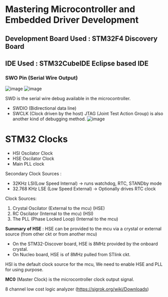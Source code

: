 # Mastering Microcontroller and Embedded Driver Development 

## Development Board Used : STM32F4 Discovery Board
## IDE Used : STM32CubeIDE Eclipse based IDE
### SWO Pin (Serial Wire Output)

![image](https://github.com/user-attachments/assets/f9330123-ba44-405d-a831-2caee9faae5e)
![image](https://github.com/user-attachments/assets/3f23f0c2-0617-489d-a55f-fb61e5cdd81e)

SWD is the serial wire debug available in the microcontroller. 
- SWDIO (Bidirectional data line)
- SWCLK (Clock driven by the host)
JTAG (Joint Test Action Group) is also another kind of debugging method.
![image](https://github.com/user-attachments/assets/8f748d3c-21aa-4943-8ea7-cee5873b92f4)

# STM32 Clocks
- HSI Oscilator Clock
- HSE Oscilator Clock
- Main PLL clock

Secondary Clock Sources :
- 32KHz LSI(Low Speed Internal) -> runs watchdog, RTC, STANDby mode
- 32.768 KHz LSE (Low Speed External) -> Optionally drives RTC clock

Clock Sources:
1. Crystal Oscilator (External to the mcu) (HSE)
2. RC Oscilator (Internal to the mcu) (HSI)
3. The PLL (Phase Locked Loop) (Internal to the mcu)

**Summary of HSE** : 
HSE can be provided to the mcu via a crystal or external source (from other ckt or from another mcu)

- On the STM32-Discover board, HSE is 8MHz provided by the onboard crystal.
- On Nucleo board, HSE is of 8MHz pulled from STlink ckt.

HSI is the default clock source for the mcu, We need to enable HSE and PLL for using purpose.

**MC0** (Master Clock) is the microcontroller clock output signal.

8 channel low cost logic analyzer (https://sigrok.org/wiki/Downloads)

